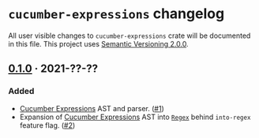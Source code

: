 `cucumber-expressions` changelog
================================

All user visible changes to `cucumber-expressions` crate will be documented in this file. This project uses [Semantic Versioning 2.0.0].




## [0.1.0] · 2021-??-??
[0.1.0]: /../../tree/v0.1.0

### Added

- [Cucumber Expressions] AST and parser. ([#1])
- Expansion of [Cucumber Expressions] AST into [`Regex`] behind `into-regex` feature flag. ([#2])

[#1]: /../../pull/1
[#2]: /../../pull/2




[`Regex`]: https://docs.rs/regex

[Cucumber Expressions]: https://github.com/cucumber/cucumber-expressions#readme
[Semantic Versioning 2.0.0]: https://semver.org
